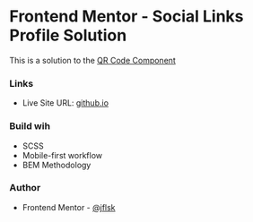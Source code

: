 # Frontend Mentor - Social Links Profile Solution

This is a solution to the [QR Code Component](https://www.frontendmentor.io/challenges/qr-code-component-iux_sIO_H)

### Links

- Live Site URL: [github.io](https://jflsk.github.io/QR-Code-Component/)

### Build wih

- SCSS
- Mobile-first workflow
- BEM Methodology

### Author

- Frontend Mentor - [@jflsk](https://www.frontendmentor.io/profile/jflsk)
